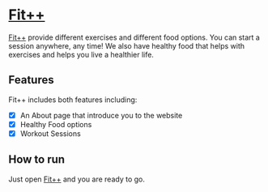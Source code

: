 # [Fit++](https://fitplusplus-web.web.app/)

[Fit++](https://fitplusplus-web.web.app) provide different exercises and different food options. You can start a session anywhere, any time! We also have healthy food that helps with exercises and helps you live a healthier life.

## Features

Fit++ includes both features including:

- [x] An About page that introduce you to the website
- [x] Healthy Food options
- [x] Workout Sessions

## How to run

Just open [Fit++](https://fitplusplus-web.web.app) and you are ready to go.
